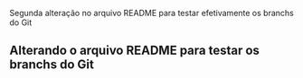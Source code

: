 Segunda alteração no arquivo README para testar efetivamente os branchs do Git

## Alterando o arquivo README para testar os branchs do Git
